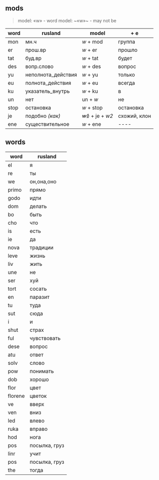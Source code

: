 mods
---

> model: «w» - word
> model: ~«w»~ - may not be

| word   | rusland            | model                  | + e           |
|--------|--------------------|------------------------|---------------|
| mon    | мн.ч               | _w_ + mod              | группа        | 
| er     | прош.вр            | _w_ + er               | прошло        |
| tat    | буд.вр             | _w_ + tat              | будет         |
| des    | вопр.слово         | _w_ + des              | вопрос        |
| yu     | неполнота_действия | _w_ + yu               | только        |
| eu     | полнота_действия   | _w_ + eu               | всегда        |
| ku     | указатель_внутрь   | _w_ + ku               | в             |
| un     | нет                |  un + _w_              | не            |
| stop   | остановка          | _w_ + stop             | остановка     |
| je     | подобно _(как)_    | ~~_w1_~~ + je + _w2_   | схожий, клон  |
| ene    | существительное    | _w_ + ene              |      ----     |

words
---
| word          | rusland            |
|---------------|--------------------|
| el            | я                  |
| re            | ты                 |
| we            | он,она,оно         |
| primo         | прямо              |
| godo          | идти               |
| dom           | делать             |
| bo            | быть               |
| cho           | что                |
| is            | есть               |
| ie            | да                 |
| nova          | традиции           |
| leve          | жизнь              |
| liv           | жить               |
| une           | не                 |
| ser           | хуй                |
| tort          | сосать             |
| en            | паразит            |
| tu            | туда               |
| sut           | сюда               |
| i             | и                  |
| shut          | страх              |
| ful           | чувствовать        |
| dese          | вопрос             |
| atu           | ответ              |
| solv          | слово              |
| pow           | понимать           |
| dob           | хорошо             |
| flor          | цвет               |
| florene       | цветок             |
| ve            | вверх              |
| ven           | вниз               |
| led           | влево              |
| ruka          | вправо             |
| hod           | нога               |
| pos           | посылка, груз      |
| linr          | учит               |
| pos           | посылка, груз      |
| the           | тогда              |

